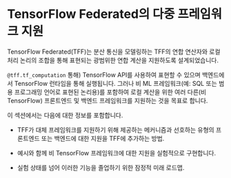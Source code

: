 # TensorFlow Federated의 다중 프레임워크 지원

TensorFlow Federated(TFF)는 분산 통신을 모델링하는 TFF의 연합 연산자와 로컬 처리 논리의 조합을 통해 표현되는 광범위한 연합 계산을 지원하도록 설계되었습니다.

`@tff.tf_computation` 통해) TensorFlow API를 사용하여 표현할 수 있으며 백엔드에서 TensorFlow 런타임을 통해 실행됩니다. 그러나 비 ML 프레임워크(예: SQL 또는 범용 프로그래밍 언어로 표현된 논리용)를 포함하여 로컬 계산을 위한 여러 다른(비 TensorFlow) 프론트엔드 및 백엔드 프레임워크를 지원하는 것을 목표로 합니다.

이 섹션에서는 다음에 대한 정보를 포함합니다.

- TFF가 대체 프레임워크를 지원하기 위해 제공하는 메커니즘과 선호하는 유형의 프론트엔드 또는 백엔드에 대한 지원을 TFF에 추가하는 방법.

- 예시와 함께 비 TensorFlow 프레임워크에 대한 지원을 실험적으로 구현합니다.

- 실험 상태를 넘어 이러한 기능을 졸업하기 위한 잠정적 미래 로드맵.
